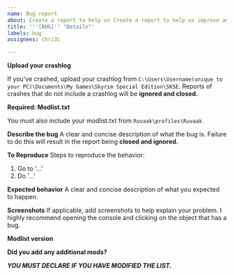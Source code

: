 ```yaml
---
name: Bug report
about: Create a report to help us Create a report to help us improve and fix issuesimprove
title: '''[BUG]'' "Details"'
labels: bug
assignees: chri3i

---
```


**Upload your crashlog**

If you've crashed, upload your crashlog from `C:\Users\Username(unique to your PC)\Documents\My Games\Skyrim Special Edition\SKSE`. Reports of crashes that do not include a crashlog will be **ignored and closed.**

**Required: Modlist.txt**

You must also include your modlist.txt from `Ruvaak\profiles\Ruvaak`

**Describe the bug**
A clear and concise description of what the bug is. Failure to do this will result in the report being **closed and ignored.**

**To Reproduce**
Steps to reproduce the behavior:

1. Go to '...'
2. Do '...'

**Expected behavior**
A clear and concise description of what you expected to happen.

**Screenshots**
If applicable, add screenshots to help explain your problem. I highly recommend opening the console and clicking on the object that has a bug.

**Modlist version**

**Did you add any additional mods?**

***YOU MUST DECLARE IF YOU HAVE MODIFIED THE LIST.***
